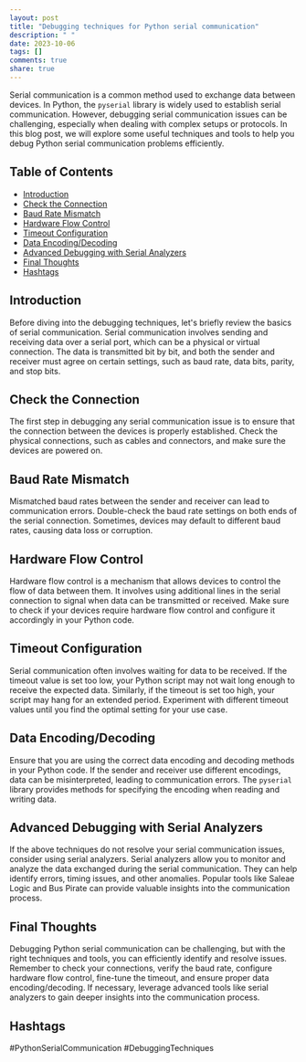 ```yaml
---
layout: post
title: "Debugging techniques for Python serial communication"
description: " "
date: 2023-10-06
tags: []
comments: true
share: true
---
```


Serial communication is a common method used to exchange data between devices. In Python, the `pyserial` library is widely used to establish serial communication. However, debugging serial communication issues can be challenging, especially when dealing with complex setups or protocols. In this blog post, we will explore some useful techniques and tools to help you debug Python serial communication problems efficiently.

## Table of Contents
- [Introduction](#introduction)
- [Check the Connection](#check-the-connection)
- [Baud Rate Mismatch](#baud-rate-mismatch)
- [Hardware Flow Control](#hardware-flow-control)
- [Timeout Configuration](#timeout-configuration)
- [Data Encoding/Decoding](#data-encodingdecoding)
- [Advanced Debugging with Serial Analyzers](#advanced-debugging-with-serial-analyzers)
- [Final Thoughts](#final-thoughts)
- [Hashtags](#hashtags)

## Introduction
Before diving into the debugging techniques, let's briefly review the basics of serial communication. Serial communication involves sending and receiving data over a serial port, which can be a physical or virtual connection. The data is transmitted bit by bit, and both the sender and receiver must agree on certain settings, such as baud rate, data bits, parity, and stop bits.

## Check the Connection
The first step in debugging any serial communication issue is to ensure that the connection between the devices is properly established. Check the physical connections, such as cables and connectors, and make sure the devices are powered on.

## Baud Rate Mismatch
Mismatched baud rates between the sender and receiver can lead to communication errors. Double-check the baud rate settings on both ends of the serial connection. Sometimes, devices may default to different baud rates, causing data loss or corruption.

## Hardware Flow Control
Hardware flow control is a mechanism that allows devices to control the flow of data between them. It involves using additional lines in the serial connection to signal when data can be transmitted or received. Make sure to check if your devices require hardware flow control and configure it accordingly in your Python code.

## Timeout Configuration
Serial communication often involves waiting for data to be received. If the timeout value is set too low, your Python script may not wait long enough to receive the expected data. Similarly, if the timeout is set too high, your script may hang for an extended period. Experiment with different timeout values until you find the optimal setting for your use case.

## Data Encoding/Decoding
Ensure that you are using the correct data encoding and decoding methods in your Python code. If the sender and receiver use different encodings, data can be misinterpreted, leading to communication errors. The `pyserial` library provides methods for specifying the encoding when reading and writing data.

## Advanced Debugging with Serial Analyzers 
If the above techniques do not resolve your serial communication issues, consider using serial analyzers. Serial analyzers allow you to monitor and analyze the data exchanged during the serial communication. They can help identify errors, timing issues, and other anomalies. Popular tools like Saleae Logic and Bus Pirate can provide valuable insights into the communication process.

## Final Thoughts
Debugging Python serial communication can be challenging, but with the right techniques and tools, you can efficiently identify and resolve issues. Remember to check your connections, verify the baud rate, configure hardware flow control, fine-tune the timeout, and ensure proper data encoding/decoding. If necessary, leverage advanced tools like serial analyzers to gain deeper insights into the communication process.

## Hashtags
#PythonSerialCommunication #DebuggingTechniques